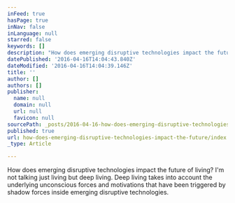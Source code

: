 ```yaml
---
inFeed: true
hasPage: true
inNav: false
inLanguage: null
starred: false
keywords: []
description: "How does emerging disruptive technologies impact the future of living? I'm not talking just living but deep living. Deep living takes into account the underlying unconscious forces and motivations that have been triggered by\_"
datePublished: '2016-04-16T14:04:43.840Z'
dateModified: '2016-04-16T14:04:39.146Z'
title: ''
author: []
authors: []
publisher:
  name: null
  domain: null
  url: null
  favicon: null
sourcePath: _posts/2016-04-16-how-does-emerging-disruptive-technologies-impact-the-future.md
published: true
url: how-does-emerging-disruptive-technologies-impact-the-future/index.html
_type: Article

---
```

How does emerging disruptive technologies impact the future of living? I'm not talking just living but deep living. Deep living takes into account the underlying unconscious forces and motivations that have been triggered by shadow forces inside emerging disruptive technologies.